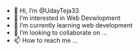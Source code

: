 - 👋 Hi, I’m @UdayTeja33
- 👀 I’m interested in Web Devwlopment
- 🌱 I’m currently learning web development
- 💞️ I’m looking to collaborate on ...
- 📫 How to reach me ...

<!---
UdayTeja33/UdayTeja33 is a ✨ special ✨ repository because its `README.md` (this file) appears on your GitHub profile.
You can click the Preview link to take a look at your changes.
--->
